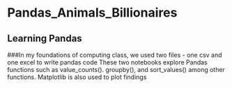 # Pandas_Animals_Billionaires
## Learning Pandas

###In my foundations of computing class, we used two files - one csv and one excel to write pandas code
These two notebooks explore Pandas functions such as value_counts(). groupby(), and sort_values() among other functions. Matplotlib is also used to plot findings
